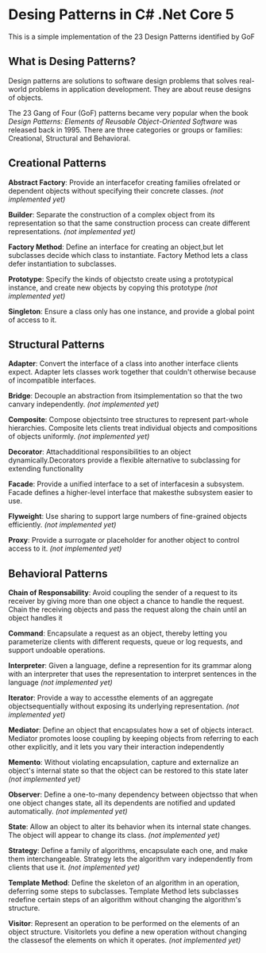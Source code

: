 # Desing Patterns in C# .Net Core 5
This is a simple implementation of the 23 Design Patterns identified by GoF

## What is Desing Patterns?
Design patterns are solutions to software design problems that solves real-world problems in application development. 
They are about reuse designs of objects.

The 23 Gang of Four (GoF) patterns became very popular when the book *Design Patterns: Elements of Reusable Object-Oriented Software* was released back in 1995.
There are three categories or groups or families: Creational, Structural and Behavioral.

## Creational Patterns

**Abstract Factory**: Provide an interfacefor creating families ofrelated or dependent
objects without specifying their concrete classes. *(not implemented yet)*

**Builder**: Separate the construction of a complex object from its representation so
that the same construction process can create different representations. *(not implemented yet)*

**Factory Method**: Define an interface for creating an object,but let subclasses decide which class to instantiate. Factory Method lets a class defer instantiation to
subclasses.

**Prototype**: Specify the kinds of objectsto create using a prototypical instance, and
create new objects by copying this prototype *(not implemented yet)*

**Singleton**: Ensure a class only has one instance, and provide a global point of
access to it.


## Structural Patterns

**Adapter**: Convert the interface of a class into another interface clients expect.
Adapter lets classes work together that couldn't otherwise because of incompatible interfaces.

**Bridge**: Decouple an abstraction from itsimplementation so that the two canvary
independently. *(not implemented yet)*

**Composite**: Compose objectsinto tree structures to represent part-whole hierarchies. Composite lets clients treat individual objects and compositions of objects
uniformly. *(not implemented yet)*

**Decorator**: Attachadditional responsibilities to an object dynamically.Decorators
provide a flexible alternative to subclassing for extending functionality

**Facade**: Provide a unified interface to a set of interfacesin a subsystem. Facade
defines a higher-level interface that makesthe subsystem easier to use.

**Flyweight**: Use sharing to support large numbers of fine-grained objects efficiently. *(not implemented yet)*

**Proxy**:  Provide a surrogate or placeholder for another object to control access to
it. *(not implemented yet)*


## Behavioral Patterns

**Chain of Responsability**: Avoid coupling the sender of a request to its receiver by
giving more than one object a chance to handle the request. Chain the receiving
objects and pass the request along the chain until an object handles it

**Command**: Encapsulate a request as an object, thereby letting you parameterize clients with different requests, queue or log requests, and support undoable
operations.

**Interpreter**: Given a language, define a represention for its grammar along with
an interpreter that uses the representation to interpret sentences in the language *(not implemented yet)*

**Iterator**:  Provide a way to accessthe elements of an aggregate objectsequentially
without exposing its underlying representation. *(not implemented yet)*

**Mediator**: Define an object that encapsulates how a set of objects interact. Mediator promotes loose coupling by keeping objects from referring to each other
explicitly, and it lets you vary their interaction independently

**Memento**: Without violating encapsulation, capture and externalize an object's
internal state so that the object can be restored to this state later *(not implemented yet)*

**Observer**: Define a one-to-many dependency between objectsso that when one
object changes state, all its dependents are notified and updated automatically. *(not implemented yet)*

**State**: Allow an object to alter its behavior when its internal state changes. The
object will appear to change its class. *(not implemented yet)*

**Strategy**: Define a family of algorithms, encapsulate each one, and make them
interchangeable. Strategy lets the algorithm vary independently from clients that
use it. *(not implemented yet)*

**Template Method**: Define the skeleton of an algorithm in an operation, deferring
some steps to subclasses. Template Method lets subclasses redefine certain steps
of an algorithm without changing the algorithm's structure.

**Visitor**: Represent an operation to be performed on the elements of an object
structure. Visitorlets you define a new operation without changing the classesof
the elements on which it operates. *(not implemented yet)*

